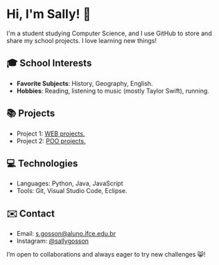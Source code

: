 # Hi, I'm Sally! 👋

I'm a student studying Computer Science, and I use GitHub to store and share my school projects. I love learning new things!

## 🎓 School Interests
- **Favorite Subjects**: History, Geography, English.
- **Hobbies**: Reading, listening to music (mostly Taylor Swift), running.

## 📚 Projects
- Project 1: [WEB projects.](https://github.com/sallygosson/Atividades-WEB-1---HTML)
- Project 2: [POO projects.](https://github.com/sallygosson/CTI-P4-POO-20242-LISTA01)

## 💻 Technologies
- Languages: Python, Java, JavaScript 
- Tools: Git, Visual Studio Code, Eclipse.

## ✉️ Contact
- Email: s.gosson@aluno.ifce.edu.br
- Instagram: [@sallygosson](https://www.instagram.com/sallygosson/)

I’m open to collaborations and always eager to try new challenges 😸!

